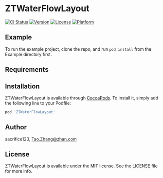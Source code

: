 # ZTWaterFlowLayout

[![CI Status](https://img.shields.io/travis/sacrifice123/ZTWaterFlowLayout.svg?style=flat)](https://travis-ci.org/sacrifice123/ZTWaterFlowLayout)
[![Version](https://img.shields.io/cocoapods/v/ZTWaterFlowLayout.svg?style=flat)](https://cocoapods.org/pods/ZTWaterFlowLayout)
[![License](https://img.shields.io/cocoapods/l/ZTWaterFlowLayout.svg?style=flat)](https://cocoapods.org/pods/ZTWaterFlowLayout)
[![Platform](https://img.shields.io/cocoapods/p/ZTWaterFlowLayout.svg?style=flat)](https://cocoapods.org/pods/ZTWaterFlowLayout)

## Example

To run the example project, clone the repo, and run `pod install` from the Example directory first.

## Requirements

## Installation

ZTWaterFlowLayout is available through [CocoaPods](https://cocoapods.org). To install
it, simply add the following line to your Podfile:

```ruby
pod 'ZTWaterFlowLayout'
```

## Author

sacrifice123, Tao.Zhang@zhan.com

## License

ZTWaterFlowLayout is available under the MIT license. See the LICENSE file for more info.
